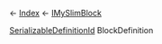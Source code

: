 ← [Index](Api-Index) ← [IMySlimBlock](VRage.Game.ModAPI.Ingame.IMySlimBlock)

[SerializableDefinitionId](VRage.ObjectBuilders.SerializableDefinitionId) BlockDefinition